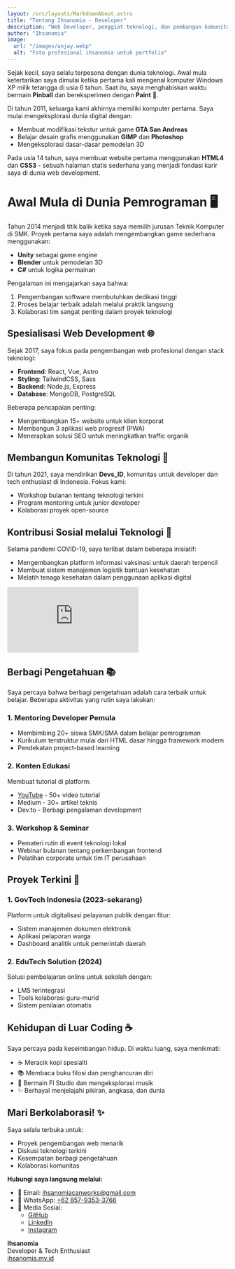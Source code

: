 ```yaml
---
layout: /src/layouts/MarkdownAbout.astro
title: "Tentang Ihsanomia - Developer"
description: "Web Developer, penggiat teknologi, dan pembangun komunitas. Perjalanan saya dalam dunia pengembangan web, proyek berdampak, dan berbagi pengetahuan"
author: "Ihsanomia"
image:
  url: "/images/anjay.webp"
  alt: "Foto profesional ihsanomia untuk portfolio"
---
```


Sejak kecil, saya selalu terpesona dengan dunia teknologi. Awal mula ketertarikan saya dimulai ketika pertama kali mengenal komputer Windows XP milik tetangga di usia 6 tahun. Saat itu, saya menghabiskan waktu bermain **Pinball** dan bereksperimen dengan **Paint** 🎨. 

Di tahun 2011, keluarga kami akhirnya memiliki komputer pertama. Saya mulai mengeksplorasi dunia digital dengan:
- Membuat modifikasi tekstur untuk game **GTA San Andreas**
- Belajar desain grafis menggunakan **GIMP** dan **Photoshop**
- Mengeksplorasi dasar-dasar pemodelan 3D

Pada usia 14 tahun, saya membuat website pertama menggunakan **HTML4** dan **CSS3** - sebuah halaman statis sederhana yang menjadi fondasi karir saya di dunia web development.

# Awal Mula di Dunia Pemrograman 🖥️

Tahun 2014 menjadi titik balik ketika saya memilih jurusan Teknik Komputer di SMK. Proyek pertama saya adalah mengembangkan game sederhana menggunakan:
- **Unity** sebagai game engine
- **Blender** untuk pemodelan 3D
- **C#** untuk logika permainan

Pengalaman ini mengajarkan saya bahwa:
1. Pengembangan software membutuhkan dedikasi tinggi
2. Proses belajar terbaik adalah melalui praktik langsung
3. Kolaborasi tim sangat penting dalam proyek teknologi

## Spesialisasi Web Development 🌐

Sejak 2017, saya fokus pada pengembangan web profesional dengan stack teknologi:
- **Frontend**: React, Vue, Astro
- **Styling**: TailwindCSS, Sass
- **Backend**: Node.js, Express
- **Database**: MongoDB, PostgreSQL

Beberapa pencapaian penting:
- Mengembangkan 15+ website untuk klien korporat
- Membangun 3 aplikasi web progresif (PWA)
- Menerapkan solusi SEO untuk meningkatkan traffic organik

## Membangun Komunitas Teknologi 🤝

Di tahun 2021, saya mendirikan **Devs_ID**, komunitas untuk developer dan tech enthusiast di Indonesia. Fokus kami:
- Workshop bulanan tentang teknologi terkini
- Program mentoring untuk junior developer
- Kolaborasi proyek open-source

## Kontribusi Sosial melalui Teknologi 🌱

Selama pandemi COVID-19, saya terlibat dalam beberapa inisiatif:
- Mengembangkan platform informasi vaksinasi untuk daerah terpencil
- Membuat sistem manajemen logistik bantuan kesehatan
- Melatih tenaga kesehatan dalam penggunaan aplikasi digital

<iframe 
  class="w-full rounded-2xl overflow-hidden aspect-video h-auto" 
  src="https://www.youtube.com/embed/contoh-video" 
  frameborder="0" 
  allowfullscreen
></iframe>

## Berbagi Pengetahuan 📚

Saya percaya bahwa berbagi pengetahuan adalah cara terbaik untuk belajar. Beberapa aktivitas yang rutin saya lakukan:

### 1. Mentoring Developer Pemula
- Membimbing 20+ siswa SMK/SMA dalam belajar pemrograman
- Kurikulum terstruktur mulai dari HTML dasar hingga framework modern
- Pendekatan project-based learning

### 2. Konten Edukasi
Membuat tutorial di platform:
- [YouTube](https://youtube.com/@Ihsanomia) - 50+ video tutorial
- Medium - 30+ artikel teknis
- Dev.to - Berbagi pengalaman development

### 3. Workshop & Seminar
- Pemateri rutin di event teknologi lokal
- Webinar bulanan tentang perkembangan frontend
- Pelatihan corporate untuk tim IT perusahaan

## Proyek Terkini 🚀

### 1. GovTech Indonesia (2023-sekarang)
Platform untuk digitalisasi pelayanan publik dengan fitur:
- Sistem manajemen dokumen elektronik
- Aplikasi pelaporan warga
- Dashboard analitik untuk pemerintah daerah

### 2. EduTech Solution (2024)
Solusi pembelajaran online untuk sekolah dengan:
- LMS terintegrasi
- Tools kolaborasi guru-murid
- Sistem penilaian otomatis

## Kehidupan di Luar Coding ☕

Saya percaya pada keseimbangan hidup. Di waktu luang, saya menikmati:
- ☕ Meracik kopi spesialti
- 📚 Membaca buku filosi dan penghancuran diri
- 🎵 Bermain Fl Studio dan mengeksplorasi musik
- ✨ Berhayal menjelajahi pikiran, angkasa, dan dunia

## Mari Berkolaborasi! ✨

Saya selalu terbuka untuk:
- Proyek pengembangan web menarik
- Diskusi teknologi terkini
- Kesempatan berbagi pengetahuan
- Kolaborasi komunitas

**Hubungi saya langsung melalui:**
- 📧 Email: <a href="mailto:ihsanomiacanworks@gmail.com" class="text-primary hover:underline">ihsanomiacanworks@gmail.com</a>
- 📱 WhatsApp: <a href="https://wa.me/6286793533766" class="text-primary hover:underline">+62 857-9353-3766</a>
- 🔗 Media Sosial:
  - [GitHub](https://github.com/ihsanomia)
  - [LinkedIn](https://www.linkedin.com/in/ihsan-muhammad-1b0800363/)
  - [Instagram](https://instagram.com/ihsanomia)

**Ihsanomia**  
Developer & Tech Enthusiast  
[ihsanomia.my.id](https://ihsanomia.my.id)